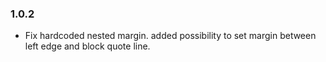### 1.0.2
* Fix hardcoded nested margin. added possibility to set margin between left edge and block quote line.

